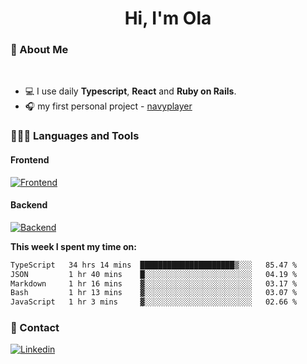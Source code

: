 <h1 align="center">Hi, I'm Ola</h1>

### 💅 About Me

<br/>

- 💻 I use daily **Typescript**, **React** and **Ruby on Rails**.
- 🎧 my first personal project - [navyplayer](https://navyplayer.netlify.app/)

### 👩🏻‍💻 Languages and Tools

#### Frontend

[![Frontend](https://skillicons.dev/icons?i=react,nextjs,ts,js,html,css,scss,tailwind)](https://skillicons.dev)

#### Backend
[![Backend](https://skillicons.dev/icons?i=nodejs,express,nestjs,rails,graphql)](https://skillicons.dev)

**This week I spent my time on:**

<!--START_SECTION:waka-->

```txt
TypeScript   34 hrs 14 mins  █████████████████████▒░░░   85.47 %
JSON         1 hr 40 mins    █░░░░░░░░░░░░░░░░░░░░░░░░   04.19 %
Markdown     1 hr 16 mins    ▓░░░░░░░░░░░░░░░░░░░░░░░░   03.17 %
Bash         1 hr 13 mins    ▓░░░░░░░░░░░░░░░░░░░░░░░░   03.07 %
JavaScript   1 hr 3 mins     ▓░░░░░░░░░░░░░░░░░░░░░░░░   02.66 %
```

<!--END_SECTION:waka-->

### 📨 Contact
  
[![Linkedin](https://skillicons.dev/icons?i=linkedin)](https://linkedin.com/in/aleksandra-kamińska)
